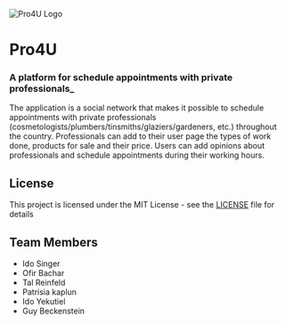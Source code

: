 ![Pro4U Logo](images/Pro4U_logo.jpeg)

# Pro4U

### A platform for schedule appointments with private professionals_

The application is a social network that makes it possible to schedule appointments with private professionals (cosmetologists/plumbers/tinsmiths/glaziers/gardeners, etc.) throughout the country.
Professionals can add to their user page the types of work done, products for sale and their price.
Users can add opinions about professionals and schedule appointments during their working hours.

## License

This project is licensed under the MIT License - see the [LICENSE](./LICENSE) file for details

## Team Members

- Ido Singer
- Ofir Bachar
- Tal Reinfeld
- Patrisia kaplun
- Ido Yekutiel
- Guy Beckenstein
